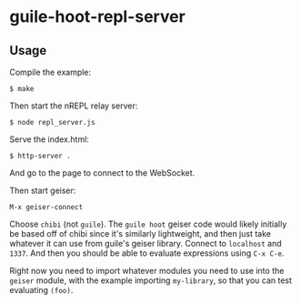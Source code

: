# guile-hoot-repl-server

## Usage

Compile the example:

```
$ make
```

Then start the nREPL relay server:

```
$ node repl_server.js
```

Serve the index.html:

```
$ http-server .
```

And go to the page to connect to the WebSocket.

Then start geiser:

```
M-x geiser-connect
```

Choose `chibi` (not `guile`). The `guile hoot` geiser code would likely initially be based off of
chibi since it's similarly lightweight, and then just take whatever it can use from guile's geiser
library. Connect to `localhost` and `1337`. And then you should be able to evaluate expressions
using `C-x C-e`.

Right now you need to import whatever modules you need to use into the `geiser` module, with the
example importing `my-library`, so that you can test evaluating `(foo)`.
